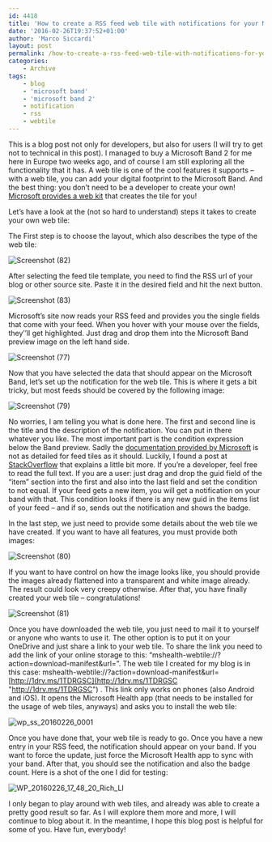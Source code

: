 ```yaml
---
id: 4418
title: 'How to create a RSS feed web tile with notifications for your Microsoft Band'
date: '2016-02-26T19:37:52+01:00'
author: 'Marco Siccardi'
layout: post
permalink: /how-to-create-a-rss-feed-web-tile-with-notifications-for-your-microsoft-band/
categories:
    - Archive
tags:
    - blog
    - 'microsoft band'
    - 'microsoft band 2'
    - notification
    - rss
    - webtile
---
```


This is a blog post not only for developers, but also for users (I will try to get not to technical in this post). I managed to buy a Microsoft Band 2 for me here in Europe two weeks ago, and of course I am still exploring all the functionality that it has. A web tile is one of the cool features it supports – with a web tile, you can add your digital footprint to the Microsoft Band. And the best thing: you don’t need to be a developer to create your own! [Microsoft provides a web kit](https://developer.microsoftband.com/WebTile) that creates the tile for you!

Let’s have a look at the (not so hard to understand) steps it takes to create your own web tile:

The First step is to choose the layout, which also describes the type of the web tile:

![Screenshot (82)](/assets/img/2016/02/Screenshot-82.png "Screenshot (82)")

After selecting the feed tile template, you need to find the RSS url of your blog or other source site. Paste it in the desired field and hit the next button.

![Screenshot (83)](/assets/img/2016/02/Screenshot-83.png "Screenshot (83)")

Microsoft’s site now reads your RSS feed and provides you the single fields that come with your feed. When you hover with your mouse over the fields, they’’ll get highlighted. Just drag and drop them into the Microsoft Band preview image on the left hand side.

![Screenshot (77)](/assets/img/2016/02/Screenshot-77.png "Screenshot (77)")

Now that you have selected the data that should appear on the Microsoft Band, let’s set up the notification for the web tile. This is where it gets a bit tricky, but most feeds should be covered by the following image:

![Screenshot (79)](/assets/img/2016/02/Screenshot-79.png "Screenshot (79)")

No worries, I am telling you what is done here. The first and second line is the title and the description of the notification. You can put in there whatever you like. The most important part is the condition expression below the Band preview. Sadly the [documentation provided by Microsoft](https://developer.microsoftband.com/Content/docs/Microsoft%20Band%20Web%20Tile%20Documentation.pdf) is not as detailed for feed tiles as it should. Luckily, I found a post at [StackOverflow](http://stackoverflow.com/questions/33466328/microsoft-band-web-tile-not-updating) that explains a little bit more. If you’re a developer, feel free to read the full text. If you are a user: just drag and drop the guid field of the “item” section into the first and also into the last field and set the condition to not equal. If your feed gets a new item, you will get a notification on your band with that. This condition looks if there is any new guid in the items list of your feed – and if so, sends out the notification and shows the badge.

In the last step, we just need to provide some details about the web tile we have created. If you want to have all features, you must provide both images:

![Screenshot (80)](/assets/img/2016/02/Screenshot-80.png "Screenshot (80)")

If you want to have control on how the image looks like, you should provide the images already flattened into a transparent and white image already. The result could look very creepy otherwise. After that, you have finally created your web tile – congratulations!

![Screenshot (81)](/assets/img/2016/02/Screenshot-81.png "Screenshot (81)")

Once you have downloaded the web tile, you just need to mail it to yourself or anyone who wants to use it. The other option is to put it on your OneDrive and just share a link to your web tile. To share the link you need to add the link of your online storage to this: “mshealth-webtile://?action=download-manifest&amp;url=”. The web tile I created for my blog is in this case: mshealth-webtile://?action=download-manifest&amp;url=[http://1drv.ms/1TDRGSC](http://1drv.ms/1TDRGSC "http://1drv.ms/1TDRGSC") . This link only works on phones (also Android and iOS). It opens the Microsoft Health app (that needs to be installed for the usage of web tiles, anyways) and asks you to install the web tile:

![wp_ss_20160226_0001](/assets/img/2016/02/wp_ss_20160226_0001.png "wp_ss_20160226_0001")

Once you have done that, your web tile is ready to go. Once you have a new entry in your RSS feed, the notification should appear on your band. If you want to force the update, just force the Microsoft Health app to sync with your band. After that, you should see the notification and also the badge count. Here is a shot of the one I did for testing:

![WP_20160226_17_48_20_Rich_LI](/assets/img/2016/02/WP_20160226_17_48_20_Rich_LI.jpg "WP_20160226_17_48_20_Rich_LI")

I only began to play around with web tiles, and already was able to create a pretty good result so far. As I will explore them more and more, I will continue to blog about it. In the meantime, I hope this blog post is helpful for some of you. Have fun, everybody!